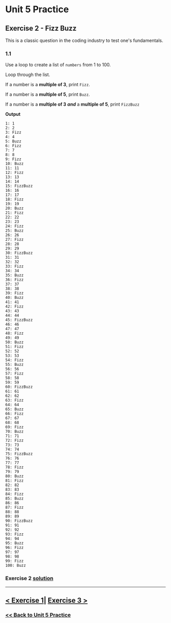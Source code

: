 # Unit 5 Practice

## **Exercise 2 - Fizz Buzz**

This is a classic question in the coding industry to test one's fundamentals.

### **1.1**

Use a loop to create a list of `numbers` from 1 to 100.

Loop through the list.

If a number is a **multiple of 3**, print `Fizz`.

If a number is a **multiple of 5**,
print `Buzz`.

If a number is a **multiple of 3** **_and_** a **multiple of 5**, print `FizzBuzz`

**Output**

    1: 1
    2: 2
    3: Fizz
    4: 4
    5: Buzz
    6: Fizz
    7: 7
    8: 8
    9: Fizz
    10: Buzz
    11: 11
    12: Fizz
    13: 13
    14: 14
    15: FizzBuzz
    16: 16
    17: 17
    18: Fizz
    19: 19
    20: Buzz
    21: Fizz
    22: 22
    23: 23
    24: Fizz
    25: Buzz
    26: 26
    27: Fizz
    28: 28
    29: 29
    30: FizzBuzz
    31: 31
    32: 32
    33: Fizz
    34: 34
    35: Buzz
    36: Fizz
    37: 37
    38: 38
    39: Fizz
    40: Buzz
    41: 41
    42: Fizz
    43: 43
    44: 44
    45: FizzBuzz
    46: 46
    47: 47
    48: Fizz
    49: 49
    50: Buzz
    51: Fizz
    52: 52
    53: 53
    54: Fizz
    55: Buzz
    56: 56
    57: Fizz
    58: 58
    59: 59
    60: FizzBuzz
    61: 61
    62: 62
    63: Fizz
    64: 64
    65: Buzz
    66: Fizz
    67: 67
    68: 68
    69: Fizz
    70: Buzz
    71: 71
    72: Fizz
    73: 73
    74: 74
    75: FizzBuzz
    76: 76
    77: 77
    78: Fizz
    79: 79
    80: Buzz
    81: Fizz
    82: 82
    83: 83
    84: Fizz
    85: Buzz
    86: 86
    87: Fizz
    88: 88
    89: 89
    90: FizzBuzz
    91: 91
    92: 92
    93: Fizz
    94: 94
    95: Buzz
    96: Fizz
    97: 97
    98: 98
    99: Fizz
    100: Buzz

### Exercise 2 [solution](./solutions/exercise_2_solution.md)

---

## [< Exercise 1](exercise_1.md)| [Exercise 3 >](exercise_3.md)

### [<< Back to Unit 5 Practice](/programming_101/practice/unit_5/)